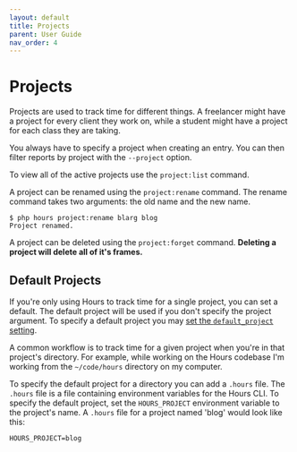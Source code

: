 ```yaml
---
layout: default
title: Projects
parent: User Guide
nav_order: 4
---
```


# Projects

Projects are used to track time for different things.  A freelancer might have a project for every client they work on, while a student might have a project for each class they are taking.

You always have to specify a project when creating an entry.  You can then filter reports by project with the `--project` option.

To view all of the active projects use the `project:list` command.

A project can be renamed using the `project:rename` command.  The rename command takes two arguments: the old name and the new name.

```
$ php hours project:rename blarg blog
Project renamed.
```

A project can be deleted using the `project:forget` command.  **Deleting a project will delete all of it's frames.**

## Default Projects

If you're only using Hours to track time for a single project, you can set a default. The default project will be used if you don't specify the project argument. To specify a default project you may [set the `default_project` setting](./settings).

A common workflow is to track time for a given project when you're in that project's directory. For example, while working on the Hours codebase I'm working from the `~/code/hours` directory on my computer.

To specify the default project for a directory you can add a `.hours` file. The `.hours` file is a file containing environment variables for the Hours CLI. To specify the default project, set the `HOURS_PROJECT` environment variable to the project's name. A `.hours` file for a project named 'blog' would look like this:

```
HOURS_PROJECT=blog
```